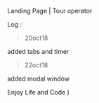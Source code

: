 Landing Page | Tour operator

Log :

> 20oct18

added tabs and timer

> 22oct18

added modal window

Enjoy Life and Code )
